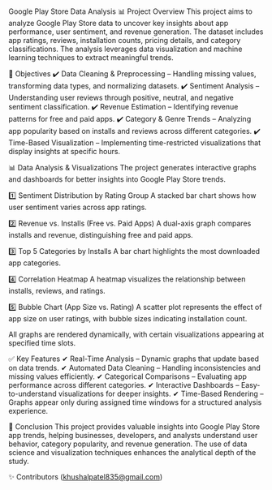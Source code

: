 Google Play Store Data Analysis 📊
Project Overview
This project aims to analyze Google Play Store data to uncover key insights about app performance, user sentiment, and revenue generation. The dataset includes app ratings, reviews, installation counts, pricing details, and category classifications. The analysis leverages data visualization and machine learning techniques to extract meaningful trends.

📌 Objectives
✔️ Data Cleaning & Preprocessing – Handling missing values, transforming data types, and normalizing datasets.
✔️ Sentiment Analysis – Understanding user reviews through positive, neutral, and negative sentiment classification.
✔️ Revenue Estimation – Identifying revenue patterns for free and paid apps.
✔️ Category & Genre Trends – Analyzing app popularity based on installs and reviews across different categories.
✔️ Time-Based Visualization – Implementing time-restricted visualizations that display insights at specific hours.

📊 Data Analysis & Visualizations
The project generates interactive graphs and dashboards for better insights into Google Play Store trends.

1️⃣ Sentiment Distribution by Rating Group
A stacked bar chart shows how user sentiment varies across app ratings.

2️⃣ Revenue vs. Installs (Free vs. Paid Apps)
A dual-axis graph compares installs and revenue, distinguishing free and paid apps.

3️⃣ Top 5 Categories by Installs
A bar chart highlights the most downloaded app categories.

4️⃣ Correlation Heatmap
A heatmap visualizes the relationship between installs, reviews, and ratings.

5️⃣ Bubble Chart (App Size vs. Rating)
A scatter plot represents the effect of app size on user ratings, with bubble sizes indicating installation count.

All graphs are rendered dynamically, with certain visualizations appearing at specified time slots.

✅ Key Features
✔ Real-Time Analysis – Dynamic graphs that update based on data trends.
✔ Automated Data Cleaning – Handling inconsistencies and missing values efficiently.
✔ Categorical Comparisons – Evaluating app performance across different categories.
✔ Interactive Dashboards – Easy-to-understand visualizations for deeper insights.
✔ Time-Based Rendering – Graphs appear only during assigned time windows for a structured analysis experience.

🎯 Conclusion
This project provides valuable insights into Google Play Store app trends, helping businesses, developers, and analysts understand user behavior, category popularity, and revenue generation. The use of data science and visualization techniques enhances the analytical depth of the study.



✨ Contributors
(khushalpatel835@gmail.com)
